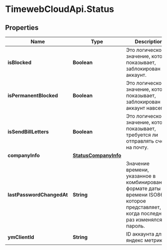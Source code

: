 # TimewebCloudApi.Status

## Properties

Name | Type | Description | Notes
------------ | ------------- | ------------- | -------------
**isBlocked** | **Boolean** | Это логическое значение, которое показывает, заблокирован ли аккаунт. | 
**isPermanentBlocked** | **Boolean** | Это логическое значение, которое показывает, заблокирован ли аккаунт навсегда. | 
**isSendBillLetters** | **Boolean** | Это логическое значение, которое показывает, требуется ли отправлять счета на почту. | 
**companyInfo** | [**StatusCompanyInfo**](StatusCompanyInfo.md) |  | 
**lastPasswordChangedAt** | **String** | Значение времени, указанное в комбинированном формате даты и времени ISO8601, которое представляет, когда последний раз изменялся пароль. | 
**ymClientId** | **String** | ID аккаунта для яндекс метрики. | 


